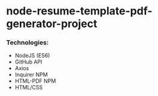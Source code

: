 # node-resume-template-pdf-generator-project


### Technologies:
* NodeJS (ES6)
* GitHub API
* Axios
* Inquirer NPM
* HTML-PDF NPM
* HTML/CSS 
